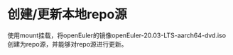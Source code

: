 # 创建/更新本地repo源<a name="ZH-CN_TOPIC_0229622782"></a>

使用mount挂载，将openEuler的镜像openEuler-20.03-LTS-aarch64-dvd.iso创建为repo源，并能够对repo源进行更新。
